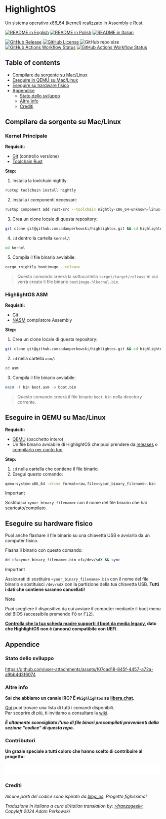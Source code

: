 # HighlightOS

<!-- logo instead of name -->

Un sistema operativo x86_64 (kernel) realizzato in Assembly e Rust.

[![README in English](https://img.shields.io/badge/Lang-%F0%9F%87%AC%F0%9F%87%A7-blue?color=%23ffcc4d&labelColor=%23000000)](https://github.com/adamperkowski/highlightos/blob/main/README.md)
[![README in Polish](https://img.shields.io/badge/Lang-%F0%9F%87%B5%F0%9F%87%B1-blue?color=%23ffcc4d&labelColor=%23000000)](https://github.com/adamperkowski/highlightos/blob/main/README-pl.md)
[![README in Italian](https://img.shields.io/badge/Lang-%F0%9F%87%AE%F0%9F%87%B9-blue?color=%23ffcc4d&labelColor=%23000000)](https://github.com/adamperkowski/highlightos/blob/main/README-it.md)

[![GitHub Release](https://img.shields.io/github/v/release/adamperkowski/highlightos?label=Latest%20Released%20Version&color=%23ffcc4d&labelColor=%23000000)](https://github.com/adamperkowski/highlightos/releases)
[![GitHub License](https://img.shields.io/github/license/adamperkowski/highlightos?label=License&color=%23ffcc4d&labelColor=%23000000)](https://github.com/adamperkowski/highlightos/blob/main/LICENSE) ![GitHub repo size](https://img.shields.io/github/repo-size/adamperkowski/highlightos?label=Repo%20Size&color=%23ffcc4d&labelColor=%23000000)
[![GitHub Actions Workflow Status](https://img.shields.io/github/actions/workflow/status/adamperkowski/highlightos/asm.yml?branch=main&label=ASM%20Build&color=%23ffcc4d&labelColor=%23000000)](https://github.com/adamperkowski/highlightos/actions) [![GitHub Actions Workflow Status](https://img.shields.io/github/actions/workflow/status/adamperkowski/highlightos/rust.yml?branch=main&label=HLKernel%20Build&color=%23ffcc4d&labelColor=%23000000)](https://github.com/adamperkowski/highlightos/actions)

## Table of contents
- [Compilare da sorgente su Mac/Linux](#compilare-da-sorgente-su-maclinux)
- [Eseguire in QEMU su Mac/Linux](#eseguire-in-qemu-su-maclinux)
- [Eseguire su hardware fisico](#eseguire-su-hardware-fisico)
- [Appendice](#appendice)
  - [Stato dello sviluppo](#stato-dello-sviluppo)
  - [Altre info](#altre-info)
  - [Crediti](#crediti)

<!-- showcase -->
<!-- features -->
<!-- List of commands and features will be available soon. -->

<!-- installation & docs -->
## Compilare da sorgente su Mac/Linux
### Kernel Principale
**Requisiti:**
 - [Git](https://git-scm.com) (controllo versione)
 - [Toolchain Rust](https://www.rust-lang.org/tools/install)

**Step:**
 1. Installa la toolchain nightly:
```bash
rustup toolchain install nightly
```
 2. Installa i componenti necessari:
```bash
rustup component add rust-src --toolchain nightly-x86_64-unknown-linux-gnu && rustup component add llvm-tools-preview --toolchain nightly-x86_64-unknown-linux-gnu && cargo install bootimage
```
 3. Crea un clone locale di questa repository:
```bash
git clone git@github.com:adamperkowski/highlightos.git && cd highlightos
```
 4. `cd` dentro la cartella `kernel/`:
```bash
cd kernel
```
 5. Compila il file binario avviabile:
```bash
cargo +nightly bootimage --release
```
> Questo comando creerà la sottocartella `target/target/release` in cui verrà creato il file binario `bootimage-hlkernel.bin`.

### HighlightOS ASM
**Requisiti:**
 - [Git](https://git-scm.com)
 - [NASM](https://nasm.us) compilatore Assembly

**Step:**
 1. Crea un clone locale di questa repository:
```bash
git clone git@github.com:adamperkowski/highlightos.git && cd highlightos
```
 2. `cd` nella cartella `asm/`:
```bash
cd asm
```
 3. Compila il file binario avviabile:
```bash
nasm -f bin boot.asm -o boot.bin
```
> Questo comando creerà il file binario `boot.bin` nella directory corrente.

## Eseguire in QEMU su Mac/Linux

**Requisiti:**
 - [QEMU](https://www.qemu.org/download/#linux) (pacchetto intero)
 - Un file binario avviabile di HighlightOS che puoi prendere da [releases](https://github.com/adamperkowski/highlightos/releases) o [compilarlo per conto tuo](#compilare-da-sorgente-su-maclinux).

**Step:**
 1. `cd` nella cartella che contiene il file binario.
 2. Esegui questo comando:
```bash
qemu-system-x86_64 -drive format=raw,file=<your_binary_filename>.bin
```
> [!IMPORTANT]
> Sostituisci `<your_binary_filename>` con il nome del file binario che hai scaricato/compilato.

## Eseguire su hardware fisico
Puoi anche flashare il file binario su una chiavetta USB e avviarlo da un computer fisico. 

Flasha il binario con questo comando:
```bash
dd if=<your_binary_filename>.bin of=/dev/sdX && sync
```

> [!IMPORTANT]
> Assicurati di sostituire `<your_binary_filename>.bin` con il nome del file binario e sostituisci `/dev/sdX` con la partizione della tua chiavetta USB. **Tutti i dati che contiene saranno cancellati!**

> [!NOTE]
> Puoi scegliere il dispositivo da cui avviare il computer mediante il boot menu del BIOS (accessibile premendo <kbd>F8</kbd> or <kbd>F12</kbd>).
>
>**<ins>Controlla che la tua scheda madre supporti il boot da media legacy</ins>, dato che HighlightOS non è (ancora) compatibile con UEFI.**

<!-- contributing -->
## Appendice

### Stato dello sviluppo
https://github.com/user-attachments/assets/f07cad18-845f-4457-a72a-a9bb4d3f6074

### Altre info
**Sai che abbiamo un canale IRC? È `#highlightos` su [libera.chat](https://libera.chat).**

[Qui](https://github.com/adamperkowski/highlightos/wiki/Commands#built-in-commands) puoi trovare una lista di tutti i comandi disponibili.<br>
Per scoprire di più, ti invitiamo a consultare la [wiki](https://github.com/adamperkowski/highlightos/wiki/).

**_È altamente sconsigliato l'uso di file binari precompilati provenienti dalla sezione "codice" di questa repo._**

### Contributori
**Un grazie speciale a tutti coloro che hanno scelto di contribuire al progetto:**

<a href="https://github.com/adamperkowski/highlightos/graphs/contributors">
  <img src="https://raw.githubusercontent.com/adamperkowski/highlightos/gh-pages/CONTRIBUTORS.svg"/>
</a>

### Crediti
*Alcune parti del codice sono ispirate da [blog_os](https://github.com/phil-opp/blog_os). Progetto fighissimo!*

*Traduzione in italiano a cura di/Italian translation by: [>franzageek<](https://github.com/franzageek)*<br>
*Copyleft 2024 Adam Perkowski*

